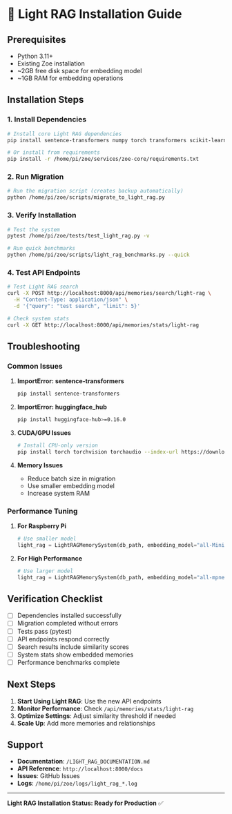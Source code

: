 # 🚀 Light RAG Installation Guide

## Prerequisites

- Python 3.11+
- Existing Zoe installation
- ~2GB free disk space for embedding model
- ~1GB RAM for embedding operations

## Installation Steps

### 1. Install Dependencies

```bash
# Install core Light RAG dependencies
pip install sentence-transformers numpy torch transformers scikit-learn huggingface-hub

# Or install from requirements
pip install -r /home/pi/zoe/services/zoe-core/requirements.txt
```

### 2. Run Migration

```bash
# Run the migration script (creates backup automatically)
python /home/pi/zoe/scripts/migrate_to_light_rag.py
```

### 3. Verify Installation

```bash
# Test the system
pytest /home/pi/zoe/tests/test_light_rag.py -v

# Run quick benchmarks
python /home/pi/zoe/scripts/light_rag_benchmarks.py --quick
```

### 4. Test API Endpoints

```bash
# Test Light RAG search
curl -X POST http://localhost:8000/api/memories/search/light-rag \
  -H "Content-Type: application/json" \
  -d '{"query": "test search", "limit": 5}'

# Check system stats
curl -X GET http://localhost:8000/api/memories/stats/light-rag
```

## Troubleshooting

### Common Issues

1. **ImportError: sentence-transformers**
   ```bash
   pip install sentence-transformers
   ```

2. **ImportError: huggingface_hub**
   ```bash
   pip install huggingface-hub>=0.16.0
   ```

3. **CUDA/GPU Issues**
   ```bash
   # Install CPU-only version
   pip install torch torchvision torchaudio --index-url https://download.pytorch.org/whl/cpu
   ```

4. **Memory Issues**
   - Reduce batch size in migration
   - Use smaller embedding model
   - Increase system RAM

### Performance Tuning

1. **For Raspberry Pi**
   ```python
   # Use smaller model
   light_rag = LightRAGMemorySystem(db_path, embedding_model="all-MiniLM-L6-v2")
   ```

2. **For High Performance**
   ```python
   # Use larger model
   light_rag = LightRAGMemorySystem(db_path, embedding_model="all-mpnet-base-v2")
   ```

## Verification Checklist

- [ ] Dependencies installed successfully
- [ ] Migration completed without errors
- [ ] Tests pass (pytest)
- [ ] API endpoints respond correctly
- [ ] Search results include similarity scores
- [ ] System stats show embedded memories
- [ ] Performance benchmarks complete

## Next Steps

1. **Start Using Light RAG**: Use the new API endpoints
2. **Monitor Performance**: Check `/api/memories/stats/light-rag`
3. **Optimize Settings**: Adjust similarity threshold if needed
4. **Scale Up**: Add more memories and relationships

## Support

- **Documentation**: `/LIGHT_RAG_DOCUMENTATION.md`
- **API Reference**: `http://localhost:8000/docs`
- **Issues**: GitHub Issues
- **Logs**: `/home/pi/zoe/logs/light_rag_*.log`

---

**Light RAG Installation Status: Ready for Production** ✅

